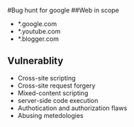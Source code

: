 #Bug hunt for google
##Web in scope
- *.google.com
- *.youtube.com
- *.blogger.com
## Vulnerablity
  - Cross-site scripting
  - Cross-site request forgery
  - Mixed-content scripting
  - server-side code execution
  - Authotication and authorization flaws
  - Abusing metedologies
